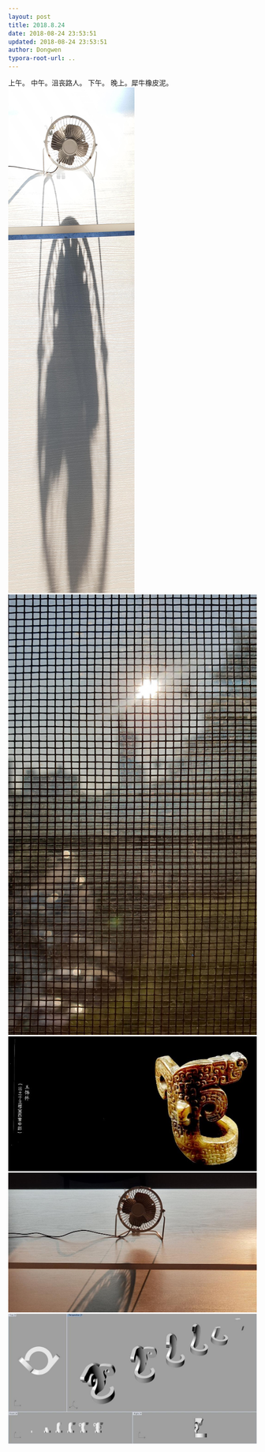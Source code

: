 ```yaml
---
layout: post
title: 2018.8.24
date: 2018-08-24 23:53:51
updated: 2018-08-24 23:53:51
author: Dongwen
typora-root-url: ..
---
```




上午。
中午。沮丧路人。
下午。
晚上。犀牛橡皮泥。     ![](/img/in-post/x53411782.jpg)
![](/img/in-post/x53411795.jpg)
![](/img/in-post/x53411783.jpg)
![](/img/in-post/x53411803.jpg)
![](/img/in-post/x53411796.jpg)

